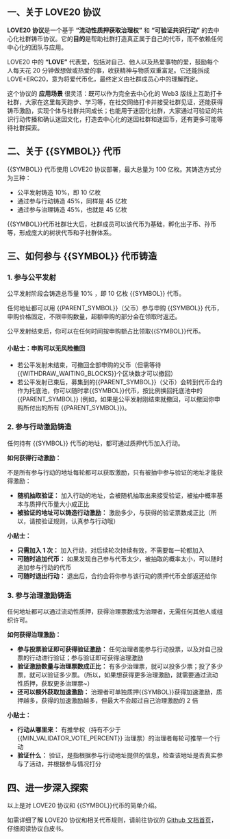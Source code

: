## 一、关于 LOVE20 协议 ​

**LOVE20 协议**是一个基于 **“流动性质押获取治理权”** 和 **“可验证共识行动”** 的去中心化社群铸币协议。它的**目的**是帮助社群打造真正属于自己的代币，而不依赖任何中心化的团队与应用。​

LOVE20 中的 **“LOVE”** 代表爱，包括对自己、他人以及热爱事物的爱，鼓励每个人每天花 20 分钟做想做或热爱的事，收获精神与物质双重富足。它还能拆成 LOVE+ERC20，意为将爱代币化，最终定义由社群成员心中的理解而定。​

这个协议的 **应用场景** 很灵活：既可以作为完全去中心化的 Web3 版线上互助打卡社群，大家在这里每天跑步、学习等，在社交网络打卡并接受社群见证，还能获得铸币激励，实现个体与社群共同成长；也能用于迷因化社群，大家通过可验证的共识行动传播和确认迷因文化，打造去中心化的迷因社群和迷因币，还有更多可能等待社群探索。​

## 二、关于 {{SYMBOL}} 代币 ​

{{SYMBOL}} 代币使用 LOVE20 协议部署，最大总量为 100 亿枚。​
其铸造方式分为三种：

- 公平发射铸造 10%，即 10 亿枚
- 通过参与行动铸造 45%，同样是 45 亿枚
- 通过参与治理铸造 45%，也就是 45 亿枚

{{SYMBOL}}代币社群壮大后，社群成员可以该代币为基础，孵化出子币、孙币等，形成庞大的树状代币和子社群体系。​

## 三、如何参与 {{SYMBOL}} 代币铸造 ​

### 1. 参与公平发射 ​

公平发射阶段会铸造总币量 10% ，即 10 亿枚 {{SYMBOL}} 代币。​

任何地址都可以用 {{PARENT_SYMBOL}}（父币）参与申购 {{SYMBOL}} 代币，申购价格固定，不限申购数量，超额申购的部分会在领取时返还。​

公平发射结束后，你可以在任何时间按申购额占比领取{{SYMBOL}}代币。

#### 小贴士：申购可以无风险撤回

- 若公平发射未结束，可撤回全部申购的父币（但需等待{{WITHDRAW_WAITING_BLOCKS}}个区块数才可以撤回）
- 若公平发射已束后，募集到的{{PARENT_SYMBOL}}（父币）会转到代币合约作为托底池，你可以随时拿{{SYMBOL}}代币，按比例换回托底池中的 {{PARENT_SYMBOL}} (例如，如果是公平发射刚结束就撤回，可以撤回你申购所付出的所有 {{PARENT_SYMBOL}})。​

### 2. 参与行动激励铸造 ​

任何持有 {{SYMBOL}} 代币的地址，都可通过质押代币加入行动。

**如何获得行动激励：**

不是所有参与行动的地址每轮都可以获取激励，只有被抽中参与验证的地址才能获得激励：

- **随机抽取验证：** 加入行动的地址，会被随机抽取出来接受验证，被抽中概率基本与质押代币量大小成正比
- **被验证的地址可以铸造行动激励：** 激励多少，与获得的验证票数成正比（所以，请按验证规则，认真参与行动哦）

**小贴士：**

- **只需加入 1 次：** 加入行动，对后续轮次持续有效，不需要每一轮都加入
- **可随时追加代币：** 如果发现自己参与代币太少，被抽取的概率太小，可以随时追加参与行动的代币
- **可随时退出行动：** 退出后，合约会将你参与该行动的质押代币全部返还给你

### 3. 参与治理激励铸造

任何地址都可以通过流动性质押，获得治理票数成为治理者，无需任何其他人或组织许可。

**如何获得治理激励：**

- **参与投票验证即可获得验证激励：** 任何治理者能参与行动投票，以及对自己投票的行动进行验证；参与验证即可获得治理激励
- **验证激励数量与治理票数成正比：** 有多少治理票，就可以投多少票；投了多少票，就可以验证多少票。（所以，如果想获得更多治理激励，就需要通过流动性质押，获取更多治理票~）
- **还可以额外获取加速激励：** 治理者可单独质押{{SYMBOL}}获得加速激励，质押越多，获得的加速激励越多，但最大不会超过自己治理激励的 2 倍

**小贴士：**

- **行动从哪里来：** 有推举权（持有不少于 {{MIN_VALIDATOR_VOTE_PERCENT}} 治理票）的治理者每轮可推举一个行动
- **验证什么：** 验证，是指根据参与行动地址提供的信息，检查该地址是否真实参与了活动，并根据参与情况打分

## 四、进一步深入探索

以上是对 LOVE20 协议和 {{SYMBOL}}代币的简单介绍。

如需详细了解 LOVE20 协议和相关代币规则，请前往协议的 [Github 文档首页](https://love20tkm.github.io/docs/)，仔细阅读协议白皮书。
